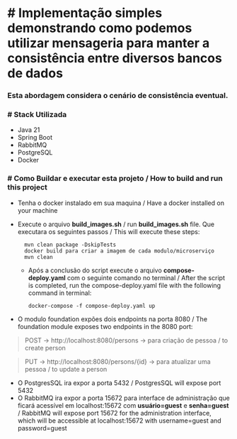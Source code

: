# # Implementação simples demonstrando como podemos utilizar mensageria para manter a consistência entre diversos bancos de dados
### Esta abordagem considera o cenário de consistência eventual.

### # Stack Utilizada
* Java 21
* Spring Boot
* RabbitMQ
* PostgreSQL
* Docker

### # Como Buildar e executar esta projeto / How to build and run this project

* Tenha o docker instalado em sua maquina / Have a docker installed on your machine

* Execute o arquivo **build_images.sh** / run **build_images.sh** file. Que executara os seguintes passos / This will execute these steps:

        mvn clean package -DskipTests
        docker build para criar a imagem de cada modulo/microserviço 
        mvn clean
        
  * Após a conclusão do script execute o arquivo **compose-deploy.yaml** com o seguinte comando no terminal / 
  After the script is completed, run the compose-deploy.yaml file with the following command in terminal:

        docker-compose -f compose-deploy.yaml up

* O modulo foundation expões dois endpoints na porta 8080 / The foundation module exposes two endpoints in the 8080 port:
> POST -> http://localhost:8080/persons  -> para criação de pessoa / to create person

> PUT -> http://localhost:8080/persons/{id} -> para atualizar uma pessoa / to update a person

* O PostgresSQL ira expor a porta 5432 / PostgresSQL will expose port 5432
* O RabbitMQ ira expor a porta 15672 para interface de administração que ficará acessível em localhost:15672 com **usuário=guest** e **senha=guest** / 
 RabbitMQ will expose port 15672 for the administration interface, which will be accessible at localhost:15672 with username=guest and password=guest